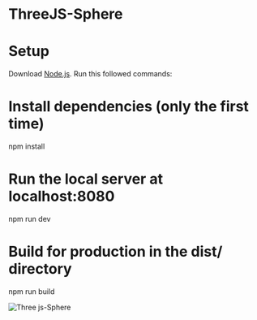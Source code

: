 # ThreeJS-Sphere

# Setup
Download [Node.js](https://nodejs.org/en/download/).
Run this followed commands:

# Install dependencies (only the first time)
npm install

# Run the local server at localhost:8080
npm run dev

# Build for production in the dist/ directory
npm run build

![Three js-Sphere](https://github.com/Manola-zn/ThreeJS-Sphere/assets/55177325/ee5a3d85-9bd7-48f0-be04-2a5a9e7be7b1)
